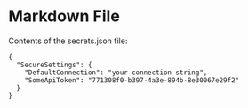 ﻿# Markdown File

Contents of the secrets.json file:
```
{
  "SecureSettings": {
    "DefaultConnection": "your connection string",
    "SomeApiToken": "771308f0-b397-4a3e-894b-8e30067e29f2"
  }
}
```
